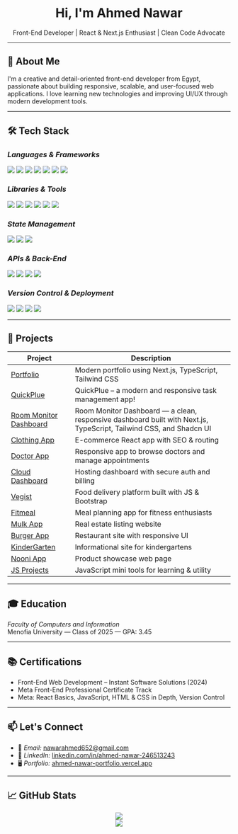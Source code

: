 <h1 align="center">Hi, I'm Ahmed Nawar</h1>
<p align="center">
  Front-End Developer | React & Next.js Enthusiast | Clean Code Advocate
</p>

---

## 🧠 About Me

I'm a creative and detail-oriented front-end developer from Egypt, passionate about building responsive, scalable, and user-focused web applications. I love learning new technologies and improving UI/UX through modern development tools.

---

## 🛠 Tech Stack

### *Languages & Frameworks*

<p align="left">
  <img src="https://img.shields.io/badge/HTML-E34F26?style=for-the-badge&logo=html5&logoColor=white"/>
  <img src="https://img.shields.io/badge/CSS-1572B6?style=for-the-badge&logo=css3&logoColor=white"/>
  <img src="https://img.shields.io/badge/Sass-CC6699?style=for-the-badge&logo=sass&logoColor=white"/>
  <img src="https://img.shields.io/badge/JavaScript-F7DF1E?style=for-the-badge&logo=javascript&logoColor=black"/>
  <img src="https://img.shields.io/badge/TypeScript-3178C6?style=for-the-badge&logo=typescript&logoColor=white"/>
  <img src="https://img.shields.io/badge/React-61DAFB?style=for-the-badge&logo=react&logoColor=black"/>
  <img src="https://img.shields.io/badge/Next.js-000?style=for-the-badge&logo=next.js&logoColor=white"/>
</p>

### *Libraries & Tools*

<p align="left">
  <img src="https://img.shields.io/badge/TailwindCSS-06B6D4?style=for-the-badge&logo=tailwind-css&logoColor=white"/>
  <img src="https://img.shields.io/badge/Bootstrap-7952B3?style=for-the-badge&logo=bootstrap&logoColor=white"/>
  <img src="https://img.shields.io/badge/Shadcn--UI-111827?style=for-the-badge&logo=tailwind-css&logoColor=white"/>
  <img src="https://img.shields.io/badge/Framer--Motion-EF017C?style=for-the-badge&logo=framer&logoColor=white"/>
  <img src="https://img.shields.io/badge/AOS-AnimatedOnScroll-blueviolet?style=for-the-badge"/>
  <img src="https://img.shields.io/badge/Styled--Components-DB7093?style=for-the-badge&logo=styled-components&logoColor=white"/>
</p>

### *State Management*

<p align="left">
  <img src="https://img.shields.io/badge/Redux-764ABC?style=for-the-badge&logo=redux&logoColor=white"/>
  <img src="https://img.shields.io/badge/Zustand-000?style=for-the-badge&logo=react&logoColor=white"/>
  <img src="https://img.shields.io/badge/React_Context-61DAFB?style=for-the-badge&logo=react&logoColor=black"/>
</p>

### *APIs & Back-End*

<p align="left">
  <img src="https://img.shields.io/badge/Axios-5A29E4?style=for-the-badge&logo=axios&logoColor=white"/>
  <img src="https://img.shields.io/badge/EmailJS-3B82F6?style=for-the-badge&logo=gmail&logoColor=white"/>
  <img src="https://img.shields.io/badge/Prisma-2D3748?style=for-the-badge&logo=prisma&logoColor=white"/>
  <img src="https://img.shields.io/badge/PostgreSQL-336791?style=for-the-badge&logo=postgresql&logoColor=white"/>
</p>

### *Version Control & Deployment*

<p align="left">
  <img src="https://img.shields.io/badge/Git-F05032?style=for-the-badge&logo=git&logoColor=white"/>
  <img src="https://img.shields.io/badge/GitHub-181717?style=for-the-badge&logo=github&logoColor=white"/>
  <img src="https://img.shields.io/badge/Vercel-000000?style=for-the-badge&logo=vercel&logoColor=white"/>
  <img src="https://img.shields.io/badge/Netlify-00C7B7?style=for-the-badge&logo=netlify&logoColor=white"/>
</p>

---

## 🚀 Projects

| Project | Description |
|--------|-------------|
| [Portfolio](https://ahmed-nawar-portfolio.vercel.app/) | Modern portfolio using Next.js, TypeScript, Tailwind CSS |
| [QuickPlue](https://quick-plue.vercel.app/) | QuickPlue – a modern and responsive task management app! |
| [Room Monitor Dashboard](https://room-monitor-dashboard.vercel.app) | Room Monitor Dashboard — a clean, responsive dashboard built with Next.js, TypeScript, Tailwind CSS, and Shadcn UI |
| [Clothing App](https://sprightly-cupcake-71cf4a.netlify.app/) | E-commerce React app with SEO & routing |
| [Doctor App](https://doctor-website-five.vercel.app/) | Responsive app to browse doctors and manage appointments |
| [Cloud Dashboard](https://github.com/AhmedNawar2003/Next-Js---tailwind-Css) | Hosting dashboard with secure auth and billing |
| [Vegist](https://legendary-croissant-a89b71.netlify.app/) | Food delivery platform built with JS & Bootstrap |
| [Fitmeal](https://wonderful-quokka-68596a.netlify.app/) | Meal planning app for fitness enthusiasts |
| [Mulk App](https://timely-creponne-7b8f58.netlify.app/) | Real estate listing website |
| [Burger App](https://verdant-queijadas-4610c7.netlify.app/) | Restaurant site with responsive UI |
| [KinderGarten](https://calm-sunshine-fd8918.netlify.app/) | Informational site for kindergartens |
| [Nooni App](https://elaborate-puffpuff-a536a7.netlify.app/) | Product showcase web page |
| [JS Projects](https://github.com/AhmedNawar2003/javascript-projects) | JavaScript mini tools for learning & utility |

---

## 🎓 Education

*Faculty of Computers and Information*  
Menofia University — Class of 2025 — GPA: 3.45

---

## 📚 Certifications

- Front-End Web Development – Instant Software Solutions (2024)  
- Meta Front-End Professional Certificate Track  
- Meta: React Basics, JavaScript, HTML & CSS in Depth, Version Control  

---

## 📫 Let's Connect

- 📧 *Email:* [nawarahmed652@gmail.com](mailto:nawarahmed652@gmail.com)
- 💼 *LinkedIn:* [linkedin.com/in/ahmed-nawar-246513243](https://www.linkedin.com/in/ahmed-nawar-246513243)
- 🖥 *Portfolio:* [ahmed-nawar-portfolio.vercel.app](https://ahmed-nawar-portfolio.vercel.app)

---

## 📈 GitHub Stats

<p align="center">
  <img src="https://github-readme-stats.vercel.app/api?username=AhmedNawar2003&show_icons=true&theme=tokyonight" />
  <br />
  <img src="https://github-readme-stats.vercel.app/api/top-langs/?username=AhmedNawar2003&layout=compact&theme=tokyonight" />
</p>
